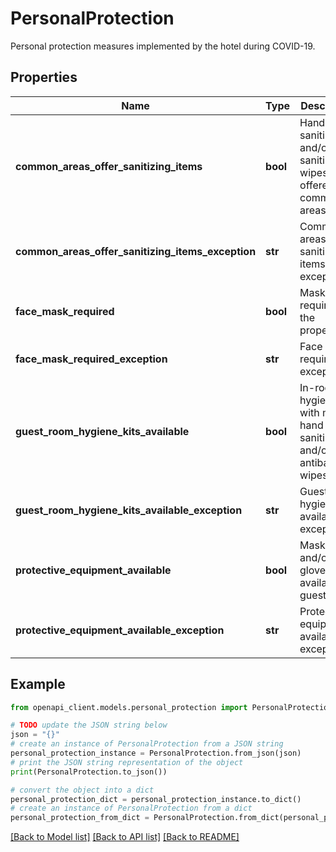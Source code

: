 # PersonalProtection

Personal protection measures implemented by the hotel during COVID-19.

## Properties

Name | Type | Description | Notes
------------ | ------------- | ------------- | -------------
**common_areas_offer_sanitizing_items** | **bool** | Hand-sanitizer and/or sanitizing wipes are offered in common areas. | [optional] 
**common_areas_offer_sanitizing_items_exception** | **str** | Common areas offer sanitizing items exception. | [optional] 
**face_mask_required** | **bool** | Masks required on the property. | [optional] 
**face_mask_required_exception** | **str** | Face mask required exception. | [optional] 
**guest_room_hygiene_kits_available** | **bool** | In-room hygiene kits with masks, hand sanitizer, and/or antibacterial wipes. | [optional] 
**guest_room_hygiene_kits_available_exception** | **str** | Guest room hygiene kits available exception. | [optional] 
**protective_equipment_available** | **bool** | Masks and/or gloves available for guests. | [optional] 
**protective_equipment_available_exception** | **str** | Protective equipment available exception. | [optional] 

## Example

```python
from openapi_client.models.personal_protection import PersonalProtection

# TODO update the JSON string below
json = "{}"
# create an instance of PersonalProtection from a JSON string
personal_protection_instance = PersonalProtection.from_json(json)
# print the JSON string representation of the object
print(PersonalProtection.to_json())

# convert the object into a dict
personal_protection_dict = personal_protection_instance.to_dict()
# create an instance of PersonalProtection from a dict
personal_protection_from_dict = PersonalProtection.from_dict(personal_protection_dict)
```
[[Back to Model list]](../README.md#documentation-for-models) [[Back to API list]](../README.md#documentation-for-api-endpoints) [[Back to README]](../README.md)


